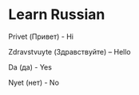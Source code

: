# Learn Russian

Privet (Привет) - Hi

Zdravstvuyte (Здравствуйте) – Hello



Da (да) - Yes

Nyet (нет) - No
